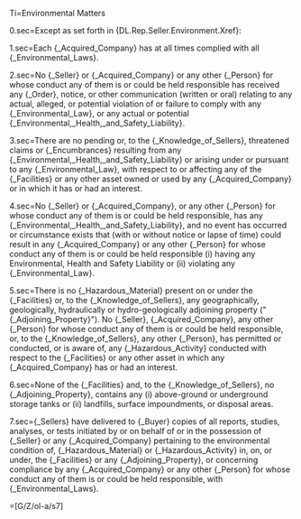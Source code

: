 Ti=Environmental Matters

0.sec=Except as set forth in {DL.Rep.Seller.Environment.Xref}:

1.sec=Each {_Acquired_Company} has at all times complied with all {_Environmental_Laws}.

2.sec=No {_Seller} or {_Acquired_Company} or any other {_Person} for whose conduct any of them is or could be held responsible has received any {_Order}, notice, or other communication (written or oral) relating to any actual, alleged, or potential violation of or failure to comply with any {_Environmental_Law}, or any actual or potential {_Environmental,_Health,_and_Safety_Liability}.

3.sec=There are no pending or, to the {_Knowledge_of_Sellers}, threatened claims or {_Encumbrances} resulting from any {_Environmental,_Health,_and_Safety_Liability} or arising under or pursuant to any {_Environmental_Law}, with respect to or affecting any of the {_Facilities} or any other asset owned or used by any {_Acquired_Company} or in which it has or had an interest.

4.sec=No {_Seller} or {_Acquired_Company}, or any other {_Person} for whose conduct any of them is or could be held responsible, has any {_Environmental,_Health,_and_Safety_Liability}, and no event has occurred or circumstance exists that (with or without notice or lapse of time) could result in any {_Acquired_Company} or any other {_Person} for whose conduct any of them is or could be held responsible (i) having any Environmental, Health and Safety Liability or (ii) violating any {_Environmental_Law}.

5.sec=There is no {_Hazardous_Material} present on or under the {_Facilities} or, to the {_Knowledge_of_Sellers}, any geographically, geologically, hydraulically or hydro-geologically adjoining property ("{_Adjoining_Property}").  No {_Seller}, {_Acquired_Company}, any other {_Person} for whose conduct any of them is or could be held responsible, or, to the {_Knowledge_of_Sellers}, any other {_Person}, has permitted or conducted, or is aware of, any {_Hazardous_Activity} conducted with respect to the {_Facilities} or any other asset in which any {_Acquired_Company} has or had an interest.

6.sec=None of the {_Facilities} and, to the {_Knowledge_of_Sellers}, no {_Adjoining_Property}, contains any (i) above-ground or underground storage tanks or (ii) landfills, surface impoundments, or disposal areas.

7.sec={_Sellers} have delivered to {_Buyer} copies of all reports, studies, analyses, or tests initiated by or on behalf of or in the possession of {_Seller} or any {_Acquired_Company} pertaining to the environmental condition of, {_Hazardous_Material} or {_Hazardous_Activity} in, on, or under, the {_Facilities} or any {_Adjoining_Property}, or concerning compliance by any {_Acquired_Company} or any other {_Person} for whose conduct any of them is or could be held responsible, with {_Environmental_Laws}.

=[G/Z/ol-a/s7]
